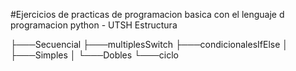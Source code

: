 #Ejercicios de practicas de programacion basica con el lenguaje d programacion python - UTSH
Estructura

├───Secuencial
├───multiplesSwitch
├───condicionalesIfElse
│   ├───Simples
│   └───Dobles
└───ciclo


